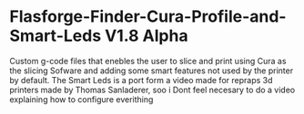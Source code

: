 # Flasforge-Finder-Cura-Profile-and-Smart-Leds V1.8 Alpha
Custom g-code files that enebles the user to slice and print using Cura as the slicing Sofware and adding some smart features not used by the printer by default.
The Smart Leds is a port form a video made for repraps 3d printers made by Thomas Sanladerer, soo i Dont feel necesary to do a video explaining how to configure everithing

